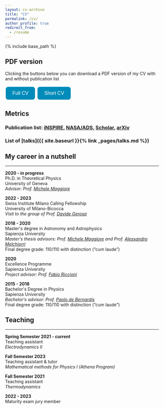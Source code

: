 ```yaml
---
layout: cv-archive
title: "CV"
permalink: /cv/
author_profile: true
redirect_from:
  - /resume
---
```


<style>
a.uline {text-decoration:underline;}
</style>
<style>
.button {
  border: none;
  color: white;
  padding: 10px 20px;
  text-align: center;
  text-decoration: none;
  display: inline-block;
  font-size: 16px;
  margin: 4px 2px;
  transition-duration: 0.4s;
  cursor: pointer;
}

.mybutton {
  background-color: #008CBA; 
  color: white; 
  border: 2.5px solid #008CBA;
}

.mybutton:hover {
  transform: scale(1.1);
}

.mybutton {border-radius: 8px;}

</style>

{% include base_path %}

## PDF version

Clicking the buttons below you can download a PDF version of my CV with and without publication list 

<a href="../assets/cv_pdf/cv_full.pdf" download="Iacovelli_CV_full.pdf"><button class="button mybutton">Full CV</button></a> <a href="../assets/cv_pdf/cv_short.pdf" download="Iacovelli_CV_short.pdf"><button class="button mybutton">Short CV</button></a>


## Metrics

### **Publication list:** <a href="https://inspirehep.net/authors/1844718" target="_blank" rel="noopener"><i class="ai ai-inspire ai-fw"></i> iNSPIRE</a>, <a href="https://ui.adsabs.harvard.edu/search/q=%20author%3A%22Iacovelli%2C%20Francesco%22&sort=date%20desc%2C%20bibcode%20desc&p_=0" target="_blank" rel="noopener"><i class="ai ai-ads-square ai-fw"></i> NASA/ADS</a>, <a href="https://scholar.google.com/citations?hl=it&user=aTpQvZAAAAAJ" target="_blank" rel="noopener"><i class="ai ai-google-scholar-square ai-fw"></i> Scholar</a>, <a href="https://arxiv.org/a/iacovelli_f_1.html" target="_blank" rel="noopener"><i class="ai ai-arxiv ai-fw"></i> arXiv</a>

### **List of** [**talks**]({{ site.baseurl }}{% link _pages/talks.md %})

## My career in a nutshell
---
**2020 - in progress**<br>
Ph.D. in Theoretical Physics<br>
University of Geneva<br>
*Advisor: Prof. <a href="https://fiteoweb.unige.ch/~maggiore/" target="_blank" rel="noopener">Michele Maggiore</a>*<br>

**2022 - 2023**<br>
Swiss Institute Milano Calling Fellowship<br>
University of Milano-Bicocca<br>
*Visit to the group of Prof. <a href="https://davidegerosa.com" target="_blank" rel="noopener">Davide Gerosa</a>*<br>

**2018 - 2020**<br>
Master's degree in Astronomy and Astrophysics<br>
Sapienza University<br>
*Master's thesis advisors: Prof. <a href="https://fiteoweb.unige.ch/~maggiore/" target="_blank" rel="noopener">Michele Maggiore</a> and Prof. <a href="https://research.uniroma1.it/researcher/418311ce942c3e1041e6d8cfa6664a6e7a76c53827741f5c00d08d22" target="_blank" rel="noopener">Alessandro Melchiorri</a>*<br>
Final degree grade: 110/110 with distinction (“cum laude”)<br>

**2020**<br>
Excellence Programme<br>
Sapienza University<br>
*Project advisor: Prof. <a href="https://www.roma1.infn.it/~riccionf/" target="_blank" rel="noopener">Fabio Riccioni</a>*<br>

**2015 - 2018**<br>
Bachelor's Degree in Physics<br>
Sapienza University<br>
*Bachelor's advisor: Prof. <a href="https://oberon.roma1.infn.it/pdb/" target="_blank" rel="noopener">Paolo de Bernardis</a>*<br>
Final degree grade: 110/110 with distinction (“cum laude”)<br>


## Teaching
---
**Spring Semester 2021 - current**<br>
Teaching assistant<br>
*Electrodynamics II*

**Fall Semester 2023**<br>
Teaching assistant & tutor<br>
*Mathematical methods for Physics I (Athena Program)*

**Fall Semester 2021**<br>
Teaching assistant<br>
*Thermodynamics*

**2022 - 2023**<br>
Maturity exam jury member<br>
